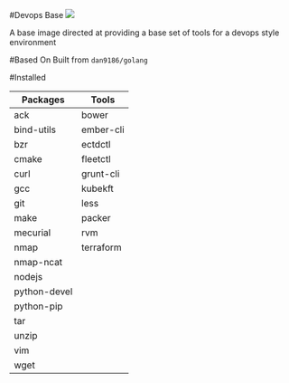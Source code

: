 #Devops Base
[![](https://images.microbadger.com/badges/image/dan9186/devopsbase.svg)](https://microbadger.com/images/dan9186/devopsbase)

A base image directed at providing a base set of tools for a devops style environment

#Based On
Built from `dan9186/golang`

#Installed

| Packages      | Tools     |
| ------------- | --------- |
| ack           | bower     |
| bind-utils    | ember-cli |
| bzr           | ectdctl   |
| cmake         | fleetctl  |
| curl          | grunt-cli |
| gcc           | kubekft   |
| git           | less      |
| make          | packer    |
| mecurial      | rvm       |
| nmap          | terraform |
| nmap-ncat     |           |
| nodejs        |           |
| python-devel  |           |
| python-pip    |           |
| tar           |           |
| unzip         |           |
| vim           |           |
| wget          |           |
